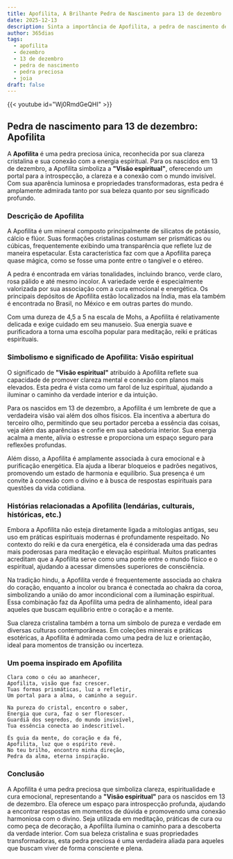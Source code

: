 ```yaml
---
title: Apofilita, A Brilhante Pedra de Nascimento para 13 de dezembro
date: 2025-12-13
description: Sinta a importância de Apofilita, a pedra de nascimento de 13 de dezembro que simboliza Visão espiritual. Deixe que sua beleza e significado iluminem seu dia.
author: 365dias
tags:
  - apofilita
  - dezembro
  - 13 de dezembro
  - pedra de nascimento
  - pedra preciosa
  - joia
draft: false
---
```


{{< youtube id="Wj0RmdGeQHI" >}}

## Pedra de nascimento para 13 de dezembro: Apofilita

A **Apofilita** é uma pedra preciosa única, reconhecida por sua clareza cristalina e sua conexão com a energia espiritual. Para os nascidos em 13 de dezembro, a Apofilita simboliza a **"Visão espiritual"**, oferecendo um portal para a introspecção, a clareza e a conexão com o mundo invisível. Com sua aparência luminosa e propriedades transformadoras, esta pedra é amplamente admirada tanto por sua beleza quanto por seu significado profundo.

### Descrição de Apofilita

A Apofilita é um mineral composto principalmente de silicatos de potássio, cálcio e flúor. Suas formações cristalinas costumam ser prismáticas ou cúbicas, frequentemente exibindo uma transparência que reflete luz de maneira espetacular. Esta característica faz com que a Apofilita pareça quase mágica, como se fosse uma ponte entre o tangível e o etéreo.

A pedra é encontrada em várias tonalidades, incluindo branco, verde claro, rosa pálido e até mesmo incolor. A variedade verde é especialmente valorizada por sua associação com a cura emocional e energética. Os principais depósitos de Apofilita estão localizados na Índia, mas ela também é encontrada no Brasil, no México e em outras partes do mundo.

Com uma dureza de 4,5 a 5 na escala de Mohs, a Apofilita é relativamente delicada e exige cuidado em seu manuseio. Sua energia suave e purificadora a torna uma escolha popular para meditação, reiki e práticas espirituais.

### Simbolismo e significado de Apofilita: Visão espiritual

O significado de **"Visão espiritual"** atribuído à Apofilita reflete sua capacidade de promover clareza mental e conexão com planos mais elevados. Esta pedra é vista como um farol de luz espiritual, ajudando a iluminar o caminho da verdade interior e da intuição.

Para os nascidos em 13 de dezembro, a Apofilita é um lembrete de que a verdadeira visão vai além dos olhos físicos. Ela incentiva a abertura do terceiro olho, permitindo que seu portador perceba a essência das coisas, veja além das aparências e confie em sua sabedoria interior. Sua energia acalma a mente, alivia o estresse e proporciona um espaço seguro para reflexões profundas.

Além disso, a Apofilita é amplamente associada à cura emocional e à purificação energética. Ela ajuda a liberar bloqueios e padrões negativos, promovendo um estado de harmonia e equilíbrio. Sua presença é um convite à conexão com o divino e à busca de respostas espirituais para questões da vida cotidiana.

### Histórias relacionadas a Apofilita (lendárias, culturais, históricas, etc.)

Embora a Apofilita não esteja diretamente ligada a mitologias antigas, seu uso em práticas espirituais modernas é profundamente respeitado. No contexto do reiki e da cura energética, ela é considerada uma das pedras mais poderosas para meditação e elevação espiritual. Muitos praticantes acreditam que a Apofilita serve como uma ponte entre o mundo físico e o espiritual, ajudando a acessar dimensões superiores de consciência.

Na tradição hindu, a Apofilita verde é frequentemente associada ao chakra do coração, enquanto a incolor ou branca é conectada ao chakra da coroa, simbolizando a união do amor incondicional com a iluminação espiritual. Essa combinação faz da Apofilita uma pedra de alinhamento, ideal para aqueles que buscam equilíbrio entre o coração e a mente.

Sua clareza cristalina também a torna um símbolo de pureza e verdade em diversas culturas contemporâneas. Em coleções minerais e práticas esotéricas, a Apofilita é admirada como uma pedra de luz e orientação, ideal para momentos de transição ou incerteza.

### Um poema inspirado em Apofilita

```
Clara como o céu ao amanhecer,  
Apofilita, visão que faz crescer.  
Tuas formas prismáticas, luz a refletir,  
Um portal para a alma, o caminho a seguir.  

Na pureza do cristal, encontro o saber,  
Energia que cura, faz o ser florescer.  
Guardiã dos segredos, do mundo invisível,  
Tua essência conecta ao indescritível.  

És guia da mente, do coração e da fé,  
Apofilita, luz que o espírito revê.  
No teu brilho, encontro minha direção,  
Pedra da alma, eterna inspiração.
```

### Conclusão

A Apofilita é uma pedra preciosa que simboliza clareza, espiritualidade e cura emocional, representando a **"Visão espiritual"** para os nascidos em 13 de dezembro. Ela oferece um espaço para introspecção profunda, ajudando a encontrar respostas em momentos de dúvida e promovendo uma conexão harmoniosa com o divino. Seja utilizada em meditação, práticas de cura ou como peça de decoração, a Apofilita ilumina o caminho para a descoberta da verdade interior. Com sua beleza cristalina e suas propriedades transformadoras, esta pedra preciosa é uma verdadeira aliada para aqueles que buscam viver de forma consciente e plena.